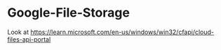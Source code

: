 # Google-File-Storage
Look at https://learn.microsoft.com/en-us/windows/win32/cfapi/cloud-files-api-portal
